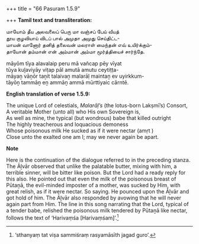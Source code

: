 +++
title = "66 Pasuram 1.5.9"

+++
**Tamil text and transliteration:**

மாயோம் தீய அலவலைப் பெரு மா வஞ்சப் பேய் வீயத்  
தூய குழவியாய் விடப் பால் அமுதா அமுது செய்திட்ட-  
மாயன் வானோர் தனித் தலைவன் மலராள் மைந்தன் எவ் உயிர்க்கும்-  
தாயோன் தம்மான் என் அம்மான் அம்மா மூர்த்தியைச் சார்ந்தே.

māyōm tīya alavalaip peru mā vañcap pēy vīyat  
tūya kuḻaviyāy viṭap pāl amutā amutu ceytiṭṭa-  
māyaṉ vāṉōr taṉit talaivaṉ malarāḷ maintaṉ ev uyirkkum-  
tāyōṉ tammāṉ eṉ ammāṉ ammā mūrttiyaic cārntē.

**English translation of verse 1.5.9:**

The unique Lord of celestials, *Malarāḷ’s* (the lotus-born Lakṣmī’s) Consort,  
A veritable Mother (unto all) who His own Sovereign is,  
As well as mine, the typical (but wondrous) babe that killed outright  
The highly treacherous and loquacious demoness  
Whose poisonous milk He sucked as if it were nectar (amṛt )  
Close unto the exalted one am I; may we never again be apart.

**Note**

Here is the continuation of the dialogue referred to in the preceding stanza. The Āḻvār observed that unlike the palatable butter, mixing with him, a terrible sinner, will be bitter like poison. But the Lord had a ready reply for this also. He pointed out that even the milk of the poisonous breast of Pūtaṉā, the evil-minded imposter of a mother, was sucked by Him, with great relish, as if it were nectar. So saying. He pounced upon the Āḻvār and got hold of him. The Āḻvār also responded by avowing that he will never again part from Him. The line in this song narrating that the Lord, typical of a tender babe, relished the poisonous milk tendered by Pūtaṉā like nectar, follows the text of ‘Harivaṃśa [Harivaṃśam]’.[^1]


[^1]:  ‘sthanyaṃ tat viṣa sammiśraṃ rasyamāsīth jagad guro’.


